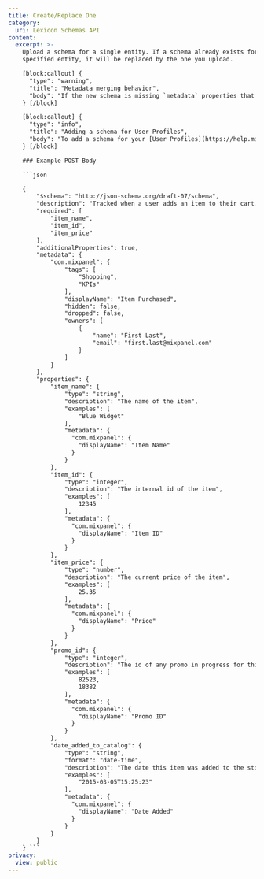 ```yaml
---
title: Create/Replace One
category:
  uri: Lexicon Schemas API
content:
  excerpt: >-
    Upload a schema for a single entity. If a schema already exists for a
    specified entity, it will be replaced by the one you upload.

    [block:callout] {
      "type": "warning",
      "title": "Metadata merging behavior",
      "body": "If the new schema is missing `metadata` properties that are currently set in the existing schema for that entity, those properties will be merged into the new schema. For example, if your current schema has `{\"metadata\": {\"com.mixpanel\": {\"hidden\": true}}}` and you upload a new schema without \"hidden\", we will merge `\"hidden\": true` to your uploaded schema's metadata. If you want to remove that property, set the value to `null`."
    } [/block]

    [block:callout] {
      "type": "info",
      "title": "Adding a schema for User Profiles",
      "body": "To add a schema for your [User Profiles](https://help.mixpanel.com/hc/en-us/articles/115004501966-User-Profiles), specify the `entityType` as `profile` and the `name` as `$user`."
    } [/block]

    ### Example POST Body

    ```json

    {
        "$schema": "http://json-schema.org/draft-07/schema",
        "description": "Tracked when a user adds an item to their cart.",
        "required": [
            "item_name",
            "item_id",
            "item_price"
        ],
        "additionalProperties": true,
        "metadata": {
            "com.mixpanel": {
                "tags": [
                    "Shopping",
                    "KPIs"
                ],
                "displayName": "Item Purchased",
                "hidden": false,
                "dropped": false,
                "owners": [
                    {
                        "name": "First Last",
                        "email": "first.last@mixpanel.com"
                    }
                ]
            }
        },
        "properties": {
            "item_name": {
                "type": "string",
                "description": "The name of the item",
                "examples": [
                    "Blue Widget"
                ],
                "metadata": {
                  "com.mixpanel": {
                    "displayName": "Item Name"
                  }
                }
            },
            "item_id": {
                "type": "integer",
                "description": "The internal id of the item",
                "examples": [
                    12345
                ],
                "metadata": {
                  "com.mixpanel": {
                    "displayName": "Item ID"
                  }
                }
            },
            "item_price": {
                "type": "number",
                "description": "The current price of the item",
                "examples": [
                    25.35
                ],
                "metadata": {
                  "com.mixpanel": {
                    "displayName": "Price"
                  }
                }
            },
            "promo_id": {
                "type": "integer",
                "description": "The id of any promo in progress for this item",
                "examples": [
                    82523,
                    18382
                ],
                "metadata": {
                  "com.mixpanel": {
                    "displayName": "Promo ID"
                  }
                }
            },
            "date_added_to_catalog": {
                "type": "string",
                "format": "date-time",
                "description": "The date this item was added to the store catalog",
                "examples": [
                    "2015-03-05T15:25:23"
                ],
                "metadata": {
                  "com.mixpanel": {
                    "displayName": "Date Added"
                  }
                }
            }
        }
    } ```
privacy:
  view: public
---
```


